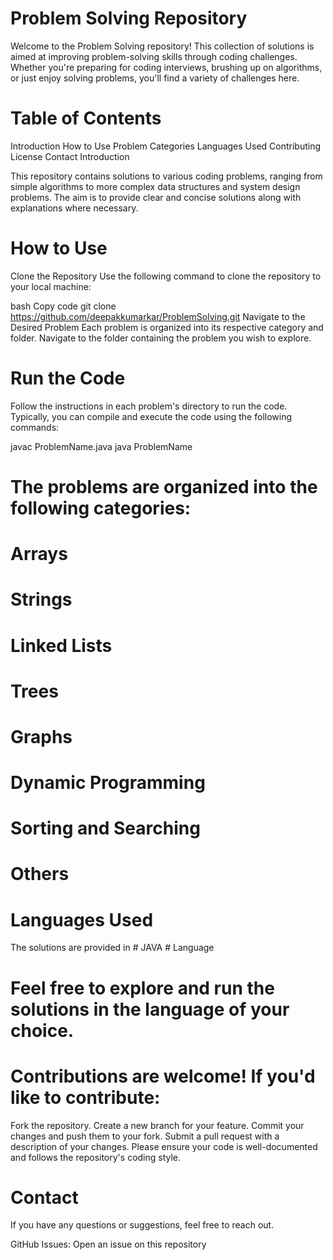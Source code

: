 # Problem Solving Repository


Welcome to the Problem Solving repository! This collection of solutions is aimed at improving problem-solving skills through coding challenges. Whether you're preparing for coding interviews, brushing up on algorithms, or just enjoy solving problems, you'll find a variety of challenges here.

# Table of Contents
Introduction
How to Use
Problem Categories
Languages Used
Contributing
License
Contact
Introduction

This repository contains solutions to various coding problems, ranging from simple algorithms to more complex data structures and system design problems. The aim is to provide clear and concise solutions along with explanations where necessary.

# How to Use
Clone the Repository
Use the following command to clone the repository to your local machine:

bash
Copy code
git clone https://github.com/deepakkumarkar/ProblemSolving.git
Navigate to the Desired Problem
Each problem is organized into its respective category and  folder. Navigate to the folder containing the problem you wish to explore.

# Run the Code
Follow the instructions in each problem's directory to run the code. Typically, you can compile and execute the code using the following commands:


javac ProblemName.java
java ProblemName


# The problems are organized into the following categories:

# Arrays
# Strings
# Linked Lists
# Trees
# Graphs
# Dynamic Programming
# Sorting and Searching
# Others
# Languages Used


 The solutions are provided in # JAVA # Language


# Feel free to explore and run the solutions in the language of your choice.

# Contributions are welcome! If you'd like to contribute:

Fork the repository.
Create a new branch for your feature.
Commit your changes and push them to your fork.
Submit a pull request with a description of your changes.
Please ensure your code is well-documented and follows the repository's coding style.


# Contact
If you have any questions or suggestions, feel free to reach out.

GitHub Issues: Open an issue on this repository
